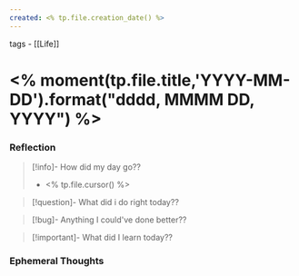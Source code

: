 ```yaml
---
created: <% tp.file.creation_date() %>
---
```

tags - [[Life]]

# <% moment(tp.file.title,'YYYY-MM-DD').format("dddd, MMMM DD, YYYY") %>


### Reflection

> [!info]- How did my day go??
> - <% tp.file.cursor() %>

> [!question]- What did i do right today??

> [!bug]- Anything I could've done better??

> [!important]- What did I learn today??

### Ephemeral Thoughts